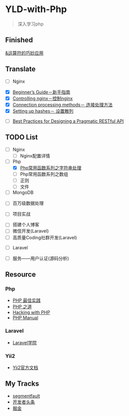 # YLD-with-Php
>深入学习php

## Finished
[&运算符的巧妙应用](https://github.com/YuanLianDu/YLD-with-Php/blob/master/articles/php/%26_operator.md)
## Translate
+ [ ] Nginx
 - [x] [Beginner’s Guide－新手指南](https://github.com/YuanLianDu/YLD-with-Php/blob/master/translate/nginx-document/Beginner%E2%80%99s%20Guide.md)
 - [x] [Controlling nginx－控制nginx](https://github.com/YuanLianDu/YLD-with-Php/blob/master/translate/nginx-document/Controlling%20nginx.md)
 - [x] [Connection processing methods－ 连接处理方法](https://github.com/YuanLianDu/YLD-with-Php/blob/master/translate/nginx-document/Connection%20processing%20methods.md)
 - [x] [Setting up hashes－ 设置散列](https://github.com/YuanLianDu/YLD-with-Php/blob/master/translate/nginx-document/Setting%20up%20hashes.md)

+ [ ] [Best Practices for Designing a Pragmatic RESTful API](http://www.vinaysahni.com/best-practices-for-a-pragmatic-restful-api)

## TODO List
+ [ ] Nginx
  - [ ] Nginx配置详情

+ [ ] Php
  - [x] [Php常用函数系列之字符串处理](https://github.com/YuanLianDu/YLD-with-Php/blob/master/articles/php/String%20Operation.md)
  - [ ] Php常用函数系列之数组
  - [ ] 正则
  - [ ] 文件
  
+ [ ] MongoDB
 - [ ] 百万级数据处理
  
+ [ ] 项目实战
 - [ ] 搭建个人博客
 - [ ] 微信开发(Laravel)
 - [ ] 高质量Coding社群开发(Laravel)

+ [ ] Laravel
 - [ ] 服务——用户认证(源码分析)
## Resource

### Php
+ [PHP 最佳实践](http://phpbestpractices.justjavac.com/)
+ [PHP 之道](http://laravel-china.github.io/php-the-right-way/)
+ [Hacking with PHP](http://www.hackingwithphp.com/)
+ [PHP Manual](http://php.net/manual/zh/)

### Laravel
+ [Laravel学院](http://laravelacademy.org/)

### Yii2
+ [Yii2官方文档](http://www.yiichina.com/doc/guide/2.0)


## My Tracks
+ [segmentfault](https://segmentfault.com/blog/yuan)
+ [开发者头条](http://toutiao.io/subjects/69694)
+ [掘金](https://gold.xitu.io/user/571dd3a51ea493006efee4a4/article)
